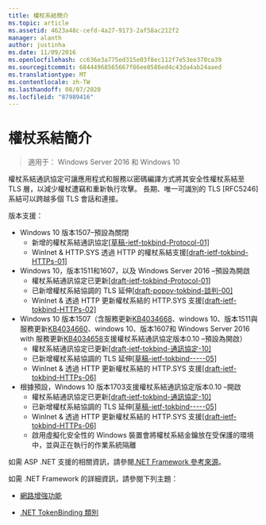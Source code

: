 ```yaml
---
title: 權杖系結簡介
ms.topic: article
ms.assetid: 4623a48c-cefd-4a27-9173-2af58ac212f2
manager: alanth
author: justinha
ms.date: 11/09/2016
ms.openlocfilehash: cc636e3a775ed315e03f8ec112f7e53ee370ca39
ms.sourcegitcommit: 68444968565667f86ee0586ed4c43da4ab24aaed
ms.translationtype: MT
ms.contentlocale: zh-TW
ms.lasthandoff: 08/07/2020
ms.locfileid: "87989416"
---
```

# <a name="introducing-token-binding"></a>權杖系結簡介

>適用于： Windows Server 2016 和 Windows 10

權杖系結通訊協定可讓應用程式和服務以密碼編譯方式將其安全性權杖系結至 TLS 層，以減少權杖遭竊和重新執行攻擊。
長期、唯一可識別的 TLS [RFC5246] 系結可以跨越多個 TLS 會話和連接。

版本支援：

- Windows 10 版本1507–預設為關閉
    - 新增的權杖系結通訊協定[[草稿-ietf-tokbind-Protocol-01]](https://datatracker.ietf.org/doc/draft-ietf-tokbind-protocol/01/)
    - WinInet & HTTP.SYS 透過 HTTP 的權杖系結支援[[draft-ietf-tokbind-HTTPs-01]](https://datatracker.ietf.org/doc/draft-ietf-tokbind-https/01/)
- Windows 10，版本1511和1607，以及 Windows Server 2016 –預設為開啟
    - 權杖系結通訊協定已更新[[draft-ietf-tokbind-Protocol-01]](https://datatracker.ietf.org/doc/draft-ietf-tokbind-protocol/01/)
    - 已新增權杖系結協調的 TLS 延伸[[draft-popov-tokbind-談判-00]](https://tools.ietf.org/html/draft-popov-tokbind-negotiation-00)
    - WinInet & 透過 HTTP 更新權杖系結的 HTTP.SYS 支援[[draft-ietf-tokbind-HTTPs-02]](https://datatracker.ietf.org/doc/draft-ietf-tokbind-https/02/)
- Windows 10 版本1507（含服務更新[KB4034668](https://support.microsoft.com/kb/KB4034668)、windows 10、版本1511與服務更新[KB4034660](https://support.microsoft.com/kb/KB4034660)、windows 10、版本1607和 Windows Server 2016 with 服務更新[KB4034658](https://support.microsoft.com/kb/KB4034658)支援權杖系結通訊協定版本0.10 –預設為開啟）
    - 權杖系結通訊協定已更新[[draft-ietf-tokbind-通訊協定-10]](https://datatracker.ietf.org/doc/draft-ietf-tokbind-protocol/10/)
    - 已新增權杖系結協調的 TLS 延伸[[草稿-ietf-tokbind-----05]](https://tools.ietf.org/html/draft-ietf-tokbind-negotiation-05)
    - WinInet & 透過 HTTP 更新權杖系結的 HTTP.SYS 支援[[draft-ietf-tokbind-HTTPs-06]](https://datatracker.ietf.org/doc/draft-ietf-tokbind-https/06/)
- 根據預設，Windows 10 版本1703支援權杖系結通訊協定版本0.10 –開啟
    - 權杖系結通訊協定已更新[[draft-ietf-tokbind-通訊協定-10]](https://datatracker.ietf.org/doc/draft-ietf-tokbind-protocol/10/)
    - 已新增權杖系結協調的 TLS 延伸[[草稿-ietf-tokbind-----05]](https://tools.ietf.org/html/draft-ietf-tokbind-negotiation-05)
    - WinInet & 透過 HTTP 更新權杖系結的 HTTP.SYS 支援[[draft-ietf-tokbind-HTTPs-06]](https://datatracker.ietf.org/doc/draft-ietf-tokbind-https/06/)
    - 啟用虛擬化安全性的 Windows 裝置會將權杖系結金鑰放在受保護的環境中，並與正在執行的作業系統隔離

如需 ASP .NET 支援的相關資訊，請參閱[.NET Framework 參考來源](https://referencesource.microsoft.com/#System.Web/ITlsTokenBindingInfo.cs,4a5e5668f5c31170)。

如需 .NET Framework 的詳細資訊，請參閱下列主題：

- [網路增強功能](https://blogs.msdn.microsoft.com/dotnet/2015/11/30/net-framework-4-6-1-is-now-available/#networking)

- [.NET TokenBinding 類別](/dotnet/api/system.security.authentication.extendedprotection.tokenbinding?view=netframework-4.8)